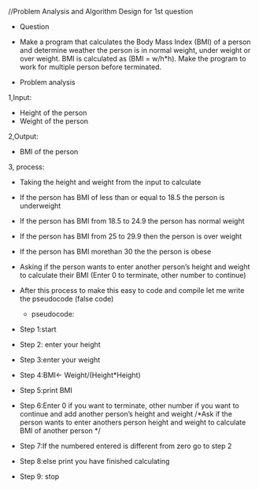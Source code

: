 //Problem Analysis and Algorithm Design for 1st question
- Question
- Make a program that calculates the Body Mass Index (BMI) of a person and determine weather the person is in normal weight, under weight or over weight. BMI is calculated as (BMI = w/h*h). Make the program to work for multiple person before terminated.

- Problem analysis

1,Input:
- Height of the person 
- Weight of the person

2,Output:
- BMI of the person

3, process:
- Taking the height and weight from the input to calculate
- If the person has BMI of less than or equal to 18.5 the person is underweight
- If the person has BMI from 18.5 to 24.9 the person has normal weight
- If the person has BMI from 25 to 29.9 then the person is over weight 
- If the person has BMI morethan 30 the the person is obese
- Asking if the person wants to enter another person’s height and weight to calculate their BMI (Enter 0 to terminate, other number to continue)
- After this process to make this easy to code and compile let me write the pseudocode (false code)

  - pseudocode:

- Step 1:start
- Step 2: enter your height
- Step 3:enter your weight
- Step 4:BMI← Weight/(Height*Height)
- Step 5:print BMI
- Step 6:Enter 0 if you want to terminate, other number if you want to continue and add another person’s height and weight /*Ask if the person wants to enter anothers person height and weight to calculate BMI of another person */
- Step 7:If the numbered entered is different from zero go to step 2
- Step 8:else print you have finished calculating
- Step 9: stop
